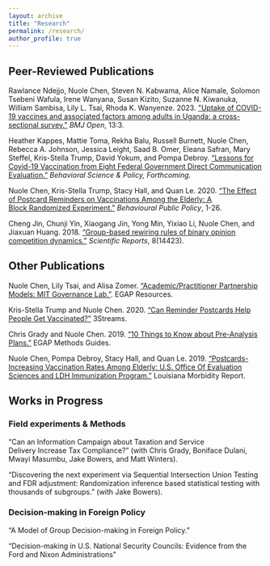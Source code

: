 ```yaml
---
layout: archive
title: "Research"
permalink: /research/
author_profile: true
---
```


## Peer-Reviewed Publications
Rawlance Ndejjo, Nuole Chen, Steven N. Kabwama, Alice Namale, Solomon Tsebeni Wafula, Irene Wanyana, Susan Kizito, Suzanne N. Kiwanuka, William Sambisa, Lily L. Tsai, Rhoda K. Wanyenze. 2023. ["Uptake of COVID-19 vaccines and associated factors among adults in Uganda: a cross-sectional survey."](https://bmjopen.bmj.com/content/13/3/e067377.abstract) _BMJ Open_, 13:3.

Heather Kappes, Mattie Toma, Rekha Balu, Russell Burnett, Nuole Chen, Rebecca A. Johnson, Jessica Leight, Saad B. Omer, Eleana Safran, Mary Steffel, Kris-Stella Trump, David Yokum, and Pompa Debroy. [“Lessons for Covid-19 Vaccination from Eight Federal
Government Direct Communication Evaluation.”](https://eprints.lse.ac.uk/115072/1/OES_vaccine_portfolio_piece.pdf) _Behavioral Science & Policy, Forthcoming_.

Nuole Chen, Kris-Stella Trump, Stacy Hall, and Quan Le. 2020. [“The Effect of Postcard Reminders on Vaccinations Among the Elderly: A Block Randomized Experiment.”](https://www.cambridge.org/core/services/aop-cambridge-core/content/view/50007EBDEB8ED4D299EFE37C4F73FCB2/S2398063X20000342a.pdf/the-effect-of-postcard-reminders-on-vaccinations-among-the-elderly-a-block-randomized-experiment.pdf) _Behavioural Public Policy_, 1-26.

Cheng Jin, Chunji Yin, Xiaogang Jin, Yong Min, Yixiao Li, Nuole Chen, and Jiaxuan Huang. 2018. [“Group-based rewiring rules of binary opinion competition dynamics.”](https://www.nature.com/articles/s41598-018-32678-7) _Scientific Reports_, 8(14423).

## Other Publications
Nuole Chen, Lily Tsai, and Alisa Zomer. [“Academic/Practitioner Partnership Models: MIT Governance Lab.”](https://egap.org/resource/sd-partnership-models-mit-gov-lab/2022). EGAP Resources.

Kris-Stella Trump and Nuole Chen. 2020. [“Can Reminder Postcards Help People Get Vaccinated?”](https://medium.com/3streams/can-reminder-postcards-help-people-get-vaccinated-dea31781ad85) 3Streams.

Chris Grady and Nuole Chen. 2019. [“10 Things to Know about Pre-Analysis Plans.”](https://egap.org/resource/10-things-to-know-about-pre-analysis-plans/) EGAP Methods Guides.

Nuole Chen, Pompa Debroy, Stacy Hall, and Quan Le. 2019. [“Postcards-Increasing Vaccination Rates Among Elderly: U.S. Office Of Evaluation Sciences and LDH Immunization Program.”](http://ldh.la.gov/assets/oph/Center-PHCH/Center-CH/infectious-epi/LMR/2011-2020/2019/marapr19.pdf) Louisiana Morbidity Report.

## Works in Progress

### Field experiments & Methods
“Can an Information Campaign about Taxation and Service Delivery Increase Tax Compliance?” (with Chris Grady, Boniface Dulani, Mwayi Masumbu, Jake Bowers, and Matt Winters).

“Discovering the next experiment via Sequential Intersection Union Testing and FDR adjustment: Randomization inference based statistical testing with thousands of subgroups.” (with Jake Bowers).

### Decision-making in Foreign Policy
“A Model of Group Decision-making in Foreign Policy.”

“Decision-making in U.S. National Security Councils: Evidence from the Ford and Nixon Administrations"

<!-- “Decision-Making and Climate Modeling with Geo-engineering: Using a Climate Action Game Experiment to Inform Climate Decisions” (with Hui Li, Cliff Singer, and Ryan Sriver).


#{% if author.googlescholar %}
#  You can also find my articles on <u><a href="{{author.googlescholar}}">my Google Scholar profile</a>.</u>
#{% endif %}

#{% include base_path %}

#{% for post in site.publications reversed %}
#  {% include archive-single.html %}
#{% endfor %} -->


